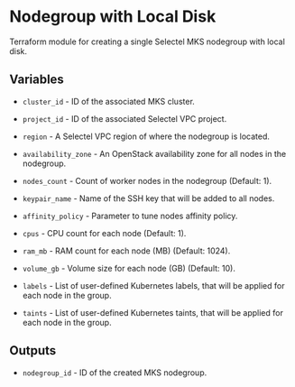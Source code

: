 # Nodegroup with Local Disk

Terraform module for creating a single Selectel MKS nodegroup with local disk.

## Variables

  * `cluster_id` - ID of the associated MKS cluster.

  * `project_id` - ID of the associated Selectel VPC project.

  * `region` - A Selectel VPC region of where the nodegroup is located.

  * `availability_zone` - An OpenStack availability zone for all nodes in the nodegroup.

  * `nodes_count` - Count of worker nodes in the nodegroup (Default: 1).

  * `keypair_name` - Name of the SSH key that will be added to all nodes.

  * `affinity_policy` - Parameter to tune nodes affinity policy.

  * `cpus` - CPU count for each node (Default: 1).

  * `ram_mb` - RAM count for each node (MB) (Default: 1024). 

  * `volume_gb` - Volume size for each node (GB) (Default: 10).

  * `labels` - List of user-defined Kubernetes labels, that will be applied for each node in the group.

  * `taints` - List of user-defined Kubernetes taints, that will be applied for each node in the group.

## Outputs

  * `nodegroup_id` - ID of the created MKS nodegroup.
